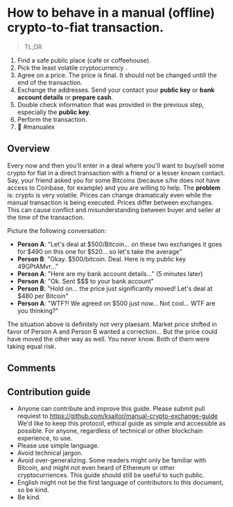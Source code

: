 # How to behave in a manual (offline) crypto-to-fiat transaction.

> TL;DR
1. Find a safe public place (café or coffeehouse).
1. Pick the least volatile cryptocurrency .
1. Agree on a price. The price is final. It should not be changed untill the end of the transaction.
1. Exchange the addresses. Send your contact your **public key** or **bank account details** or **prepare cash**. 
1. Double check information that was provided in the previous step, especially the **public key**.
1. Perform the transaction.
1. 🍻 #manualex



## Overview
Every now and then you'll enter in a deal where you'll want to buy/sell some crypto for fiat in a direct transaction with a friend or a lesser known contact.
Say, your friend asked you for some Bitcoins (because s/he does not have access to Coinbase, for example) and you are willing to help.
The **problem** is: crypto is very volatile. Prices can change dramaticaly even while the manual transaction is being executed. Prices differ between exchanges. This can cause conflict and misunderstanding between buyer and seller at the time of the transaction.

Picture the following conversation:
- **Person A**: "Let's deal at $500/Bitcoin… on these two exchanges it goes for $490 on this one for $520… so let's take the average"
- **Person B**: "Okay. $500/bitcoin. Deal. Here is my public key 49GPtAMvr…"
- **Person A**: "Here are my bank account details…"
(5 minutes later)
- **Person A**: "Ok. Sent $$$ to your bank account"
- **Person B**: "Hold on… the price just significantly moved! Let's deal at $480 per Bitcoin"
- **Person A**: "WTF?! We agreed on $500 just now… Not cool… WTF are you thinking?"

The situation above is definitely not very plaesant. Market price shifted in favor of Person A and Person B wanted a correction… But the price could have moved the other way as well. You never know. Both of them were taking equal risk.

## Comments 

## Contribution guide
- Anyone can contribute and improve this guide. Please submit pull requiest to https://github.com/ksaitor/manual-crypto-exchange-guide
We'd like to keep this protocol, ethical guide as simple and accessible as possible. For anyone, regardless of technical or other blockchain experience, to use.
- Please use simple language.
- Avoid technical jargon. 
- Avoid over-generalizing. Some readers might only be familiar with Bitcoin, and might not even heard of Ethereum or other cryptocurriences. This guide should still be useful to such public.
- English might not be the first language of contributors to this document, so be kind.
- Be kind.
